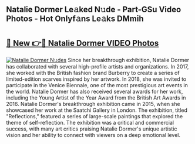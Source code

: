 ## Natalie Dormer Le𝚊ked N𝚞de - Part-GSu Video Photos - Hot Onlyf𝚊ns Le𝚊ks DMmih

# <h2><a href="http://ab48576.deff.icu/?id=Natalie+Dormer">🔗 New 👉🔴 Natalie Dormer VIDEO Photos</a></h2>

[![Natalie Dormer N𝚞des](https://i.imgur.com/rIISA9y.gif)](http://ab48576.deff.icu/?id=Natalie+Dormer)
Since her breakthrough exhibition, Natalie Dormer has collaborated with several high-profile artists and organizations. In 2017, she worked with the British fashion brand Burberry to create a series of limited-edition scarves inspired by her artwork. In 2018, she was invited to participate in the Venice Biennale, one of the most prestigious art events in the world. Natalie Dormer has also received several awards for her work, including the Young Artist of the Year Award from the British Art Awards in 2016. Natalie Dormer's breakthrough exhibition came in 2015, when she showcased her work at the Saatchi Gallery in London. The exhibition, titled "Reflections," featured a series of large-scale paintings that explored the theme of self-reflection. The exhibition was a critical and commercial success, with many art critics praising Natalie Dormer's unique artistic vision and her ability to connect with viewers on a deep emotional level.
